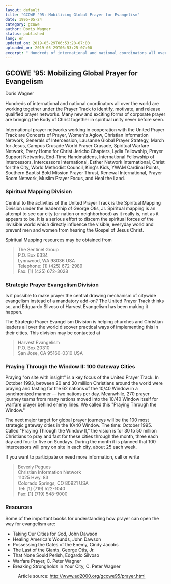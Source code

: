 ```yaml
---
layout: default
title: "GCOWE '95: Mobilizing Global Prayer for Evangelism"
date: 1995-05-24
category: gcowe
author: Doris Wagner
status: published
lang: en
updated_on: 2019-05-29T06:53:28-07:00
uploaded_on: 2019-05-29T06:53:25-07:00
excerpt: " Hundreds of international and national coordinators all over the world are working together under the Prayer Track to identify, motivate, and release qualified prayer networks. Many new and exciting forms of corporate prayer are bringing the Body of Christ together in spiritual unity never before seen. International prayer networks working in cooperation with the United Prayer Track are Concerts of Prayer, Women's Aglow, Christian Information Network, Generals of Intercession, Lausanne Global Prayer Strategy, March for Jesus, Campus Crusade World Prayer Crusade, Spiritual Warfare Network, Every Home for Christ Jericho Chapters, Lydia Fellowship, Prayer Support Networks, End-Time Handmaidens, International Fellowship of Intercessors, Intercessors International, Esther Network Intenational, Christ for the City, World Methodist Council, King's Kids, YWAM Cardinal Points, Southern Baptist Bold Mission Prayer Thrust, Renewal International, Prayer Room Network, Muslim Prayer Focus, and Heal the Land."
---
```

<article class="document-container" data-publication-date="{{page.date}}" data-uploaded-on="{{page.uploaded_on}}" data-updated-on="{{page.updated_on}}" data-category="{{page.category}}">
<h1>GCOWE '95: Mobilizing Global Prayer for Evangelism</h1>

<p class="author">Doris Wagner</p>

<p>Hundreds of international and national coordinators all over the world are working together under the Prayer Track to identify, motivate, and release qualified prayer networks. Many new and exciting forms of corporate prayer are bringing the Body of Christ together in spiritual unity never before seen.</p>

<p>International prayer networks working in cooperation with the United Prayer Track are Concerts of Prayer, Women's Aglow, Christian Information Network, Generals of Intercession, Lausanne Global Prayer Strategy, March for Jesus, Campus Crusade World Prayer Crusade, Spiritual Warfare Network, Every Home for Christ Jericho Chapters, Lydia Fellowship, Prayer Support Networks, End-Time Handmaidens, International Fellowship of Intercessors, Intercessors International, Esther Network International, Christ for the City, World Methodist Council, King's Kids, YWAM Cardinal Points, Southern Baptist Bold Mission Prayer Thrust, Renewal International, Prayer Room Network, Muslim Prayer Focus, and Heal the Land.</p>

<h3>Spiritual Mapping Division</h3>

<p>Central to the activities of the United Prayer Track is the Spiritual Mapping Division under the leadership of George Otis, Jr. Spiritual mapping is an attempt to see our city (or nation or neighborhood) as it really is, not as it appears to be. It is a serious effort to discern the spiritual forces of the invisible world which directly influence the visible, everyday world and prevent men and women from hearing the Gospel of Jesus Christ.</p>

<p>Spiritual Mapping resources may be obtained from</p>

<blockquote class="indented">The Sentinel Group<br>
P.O. Box 6334<br>
Lynnwood, WA 98036 USA<br>
Telephone: [1] (425) 672-2989<br>
Fax: [1] (425) 672-3028</blockquote>

<h3>Strategic Prayer Evangelism Division</h3>

<p>Is it possible to make prayer the central drawing mechanism of citywide evangelism instead of a mandatory add-on? The United Prayer Track thinks so, and Edguardo Silvoso of Harvest Evangelism has been making it happen.</p>

<p>The Strategic Prayer Evangelism Division is helping churches and Christian leaders all over the world discover practical ways of implementing this in their cities. This division may be contacted at</p>

<blockquote class="indented">Harvest Evangelism<br>
P.O. Box 20310<br>
San Jose, CA 95160-0310 USA</blockquote>

<h3>Praying Through the Window II: 100 Gateway Cities</h3>

<p>Praying "on site with insight" is a key focus of the United Prayer Track. In October 1993, between 20 and 30 million Christians around the world were praying and fasting for the 62 nations of the 10/40 Window in a synchronized manner -- two nations per day. Meanwhile, 270 prayer journey teams from many nations moved into the 10/40 Window itself for warfare prayer behind enemy lines. We called this "Praying Through the Window."</p>

<p>The next major target for global prayer journeys will be the 100 most strategic gateway cities in the 10/40 Window. The time: October 1995. Called "Praying Through the Window II," the vision is for 30 to 50 million Christians to pray and fast for these cities through the month, three each day and four to five on Sundays. During the month it is planned that 100 intercessors will pray on site in each city, about 25 each week.</p>

<p>If you want to participate or need more information, call or write</p>

<blockquote class="indented">Beverly Pegues<br>
Christian Information Network<br>
11025 Hwy. 83<br>
Colorado Springs, CO 80921 USA<br>
Tel: [1] (719) 522-1040<br>
Fax: [1] (719) 548-9000</blockquote>

<h3>Resources</h3>

<p>Some of the important books for understanding how prayer can open the way for evangelism are:</p>

<ul>
  <li>Taking Our Cities for God, John Dawson</li>
  <li>Healing America's Wounds, John Dawson</li>
  <li>Possessing the Gates of the Enemy, Cindy Jacobs</li>
  <li>The Last of the Giants, George Otis, Jr.</li>
  <li>That None Sould Perish, Edgardo Silvoso</li>
  <li>Warfare Prayer, C. Peter Wagner</li>
  <li>Breaking Strongholds in Your City, C. Peter Wagner </li>
</ul>

<figure class="resource-links">
  <p>Article source: <a href="http://www.ad2000.org/gcowe95/prayer.html">http://www.ad2000.org/gcowe95/prayer.html</a></p>
</figure>
</article>
